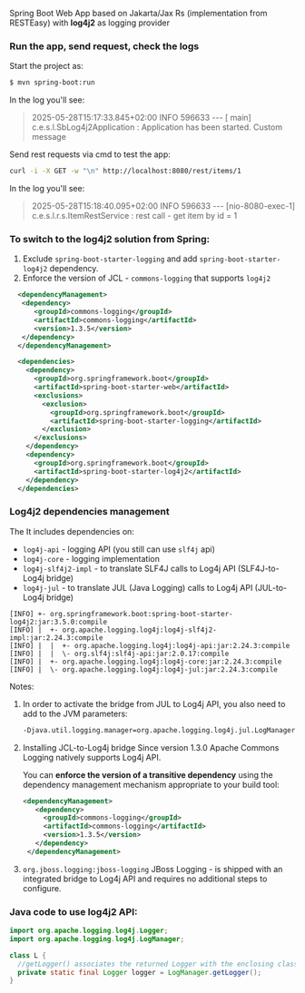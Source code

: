 Spring Boot Web App based on Jakarta/Jax Rs (implementation from RESTEasy) with **log4j2** as logging provider

### Run the app, send request, check the logs

Start the project as:

```bash
$ mvn spring-boot:run
```

In the log you'll see:
> 2025-05-28T15:17:33.845+02:00  INFO 596633 --- [           main] c.e.s.l.SbLog4j2Application              : Application has been started. Custom message

Send rest requests via cmd to test the app:
```bash
curl -i -X GET -w "\n" http://localhost:8080/rest/items/1
```

In the log you'll see:
> 2025-05-28T15:18:40.095+02:00  INFO 596633 --- [nio-8080-exec-1] c.e.s.l.r.s.ItemRestService              : rest call - get item by id = 1

### To switch to the log4j2 solution from Spring:

1. Exclude `spring-boot-starter-logging` and add `spring-boot-starter-log4j2` dependency.
2. Enforce the version of JCL - `commons-logging` that supports `log4j2`
```xml
  <dependencyManagement>
   <dependency>
      <groupId>commons-logging</groupId>
      <artifactId>commons-logging</artifactId>
      <version>1.3.5</version>
   </dependency>
  </dependencyManagement>

  <dependencies>
    <dependency>
      <groupId>org.springframework.boot</groupId>
      <artifactId>spring-boot-starter-web</artifactId>
      <exclusions>
        <exclusion>
          <groupId>org.springframework.boot</groupId>
          <artifactId>spring-boot-starter-logging</artifactId>
        </exclusion>
      </exclusions>
    </dependency>
    <dependency>
      <groupId>org.springframework.boot</groupId>
      <artifactId>spring-boot-starter-log4j2</artifactId>
    </dependency>
  </dependencies>
```

### Log4j2 dependencies management

The It includes dependencies on:
- `log4j-api` - logging API (you still can use `slf4j` api)
- `log4j-core` - logging implementation
- `log4j-slf4j2-impl` - to translate SLF4J calls to Log4j API (SLF4J-to-Log4j bridge)
- `log4j-jul` - to translate JUL (Java Logging) calls to Log4j API (JUL-to-Log4j bridge)
```text
[INFO] +- org.springframework.boot:spring-boot-starter-log4j2:jar:3.5.0:compile
[INFO] |  +- org.apache.logging.log4j:log4j-slf4j2-impl:jar:2.24.3:compile
[INFO] |  |  +- org.apache.logging.log4j:log4j-api:jar:2.24.3:compile
[INFO] |  |  \- org.slf4j:slf4j-api:jar:2.0.17:compile
[INFO] |  +- org.apache.logging.log4j:log4j-core:jar:2.24.3:compile
[INFO] |  \- org.apache.logging.log4j:log4j-jul:jar:2.24.3:compile
```

Notes:
1. In order to activate the bridge from JUL to Log4j API, you also need to add to the JVM parameters:
    ```bash
    -Djava.util.logging.manager=org.apache.logging.log4j.jul.LogManager
    ```
2. Installing JCL-to-Log4j bridge
   Since version 1.3.0 Apache Commons Logging natively supports Log4j API.

   You can **enforce the version of a transitive dependency** using the dependency management mechanism
   appropriate to your build tool:
   ```xml
   <dependencyManagement>
      <dependency>
        <groupId>commons-logging</groupId>
        <artifactId>commons-logging</artifactId>
        <version>1.3.5</version>
      </dependency>
    </dependencyManagement>
   ```
3. `org.jboss.logging:jboss-logging` JBoss Logging - is shipped with an integrated bridge to Log4j API and requires 
   no additional steps to configure.

### Java code to use log4j2 API:

```java
import org.apache.logging.log4j.Logger;
import org.apache.logging.log4j.LogManager;

class L {
  //getLogger() associates the returned Logger with the enclosing class, that is, `L` in this example.
  private static final Logger logger = LogManager.getLogger(); 
}
```
